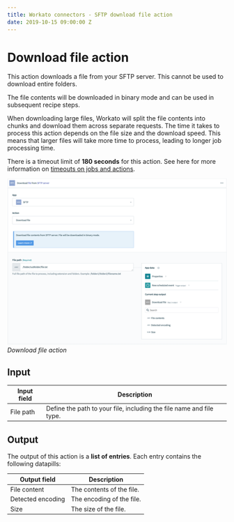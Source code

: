 ```yaml
---
title: Workato connectors - SFTP download file action
date: 2019-10-15 09:00:00 Z
---
```


# Download file action

This action downloads a file from your SFTP server. This cannot be used to download entire folders. 

The file contents will be downloaded in binary mode and can be used in subsequent recipe steps. 

When downloading large files, Workato will split the file contents into chunks and download them across separate requests. The time it takes to process this action depends on the file size and the download speed. This means that larger files will take more time to process, leading to longer job processing time.

There is a timeout limit of **180 seconds** for this action. See here for more information on [timeouts on jobs and actions](/recipes/recipe-job-errors.md#timeouts). 

![Download file action](/assets/images/connectors/sftp/download-file-action.png)
*Download file action*

## Input

| Input field | Description                                                          |
| ----------- | -------------------------------------------------------------------- |
| File path   | Define the path to your file, including the file name and file type. |

## Output

The output of this action is a **list of entries**. Each entry contains the following datapills:

| Output field      | Description               |
| ----------------- | ------------------------- |
| File content      | The contents of the file. |
| Detected encoding | The encoding of the file. |
| Size              | The size of the file.     |
